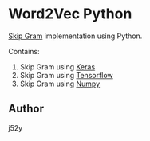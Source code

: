 Word2Vec Python
===============

[Skip Gram](http://arxiv.org/abs/1301.3781) implementation using Python.

Contains:

1. Skip Gram using [Keras](http://https://keras.io)
2. Skip Gram using [Tensorflow](https://www.tensorflow.org)
3. Skip Gram using [Numpy](http://www.numpy.org)

Author
-----
j52y 
